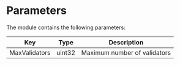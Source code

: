 <!--
order: 4
-->

# Parameters

The module contains the following parameters:

| Key           | Type   | Description                  |
|---------------|--------|------------------------------|
| MaxValidators | uint32 | Maximum number of validators |
